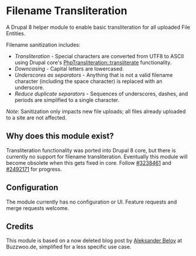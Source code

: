 # Filename Transliteration

A Drupal 8 helper module to enable basic transliteration for all uploaded
File Entities.

Filename sanitization includes:

* *Transliteration* - Special characters are converted from UTF8 to ASCII using
  Drupal core's [PhpTransliteration::transliterate][1] functionality.
* *Downcasing* - Capital letters are lowercased.
* *Underscores as separators* - Anything that is not a valid filename character
  (including the space character) is replaced with an underscore.
* *Reduce duplicate separators* - Sequences of underscores, dashes, and periods
  are simplified to a single character.

*Note:* Sanitization only impacts new file uploads; all files already uploaded
to a site are not affected.

## Why does this module exist?

Transliteration functionality was ported into Drupal 8 core, but there is
currently no support for filename transliteration. Eventually this module
will become obsolete when this gets fixed in core. Follow [#3238461][3] and
[#2492171][4] for progress.

## Configuration

The module currently has no configuration or UI. Feature requests and merge
requests welcome.

## Credits

This module is based on a now deleted blog post by [Aleksander Belov][2]
at Buzzwoo.de, simplified for a less specific use case.

[1]: https://api.drupal.org/api/function/PhpTransliteration::transliterate
[2]: https://www.drupal.org/u/aleksander-belov
[3]: https://www.drupal.org/i/3238461
[4]: https://www.drupal.org/i/2492171
